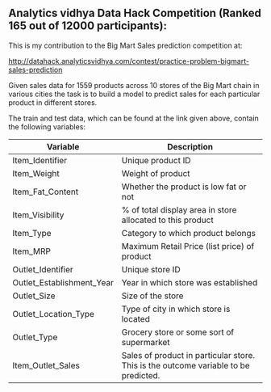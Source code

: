 ## Analytics vidhya Data Hack Competition (Ranked 165 out of 12000 participants):

This is my contribution to the Big Mart Sales prediction competition at:

http://datahack.analyticsvidhya.com/contest/practice-problem-bigmart-sales-prediction

Given sales data for 1559 products across 10 stores of the Big Mart chain in various cities the task is to build a model to predict sales for each particular product in different stores.


The train and test data, which can be found at the link given above, contain the following variables:

Variable | Description 
--- | --- 
Item_Identifier | Unique product ID 
Item_Weight |	Weight of product
Item_Fat_Content |	Whether the product is low fat or not
Item_Visibility |	% of total display area in store allocated to this product
Item_Type |	Category to which product belongs
Item_MRP |	Maximum Retail Price (list price) of product
Outlet_Identifier |	Unique store ID
Outlet_Establishment_Year |	Year in which store was established
Outlet_Size |	Size of the store
Outlet_Location_Type |	Type of city in which store is located
Outlet_Type |	Grocery store or some sort of supermarket
Item_Outlet_Sales |	Sales of product in particular store. This is the outcome variable to be predicted.
